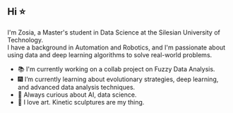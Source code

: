 ## Hi ⭐

I'm Zosia, a Master's student in Data Science at the Silesian University of Technology.  
I have a background in Automation and Robotics, and I'm passionate about using data and deep learning algorithms to solve real-world problems.

- 📚 I'm currently working on a collab project on Fuzzy Data Analysis.
- 🎆 I’m currently learning about evolutionary strategies, deep learning, and advanced data analysis techniques.
- 🧬 Always curious about AI, data science.
- 🎨 I love art. Kinetic sculptures are my thing.

<!--
**zosiasewe/zosiasewe** is a ✨ _special_ ✨ repository because its `README.md` (this file) appears on your GitHub profile.

Here are some ideas to get you started:

- 🔭 I’m currently working on ...
- 🌱 I’m currently learning ...
- 👯 I’m looking to collaborate on ...
- 🤔 I’m looking for help with ...
- 💬 Ask me about ...
- 📫 How to reach me: ...
- 😄 Pronouns: ...
- ⚡ Fun fact: ...
-->
